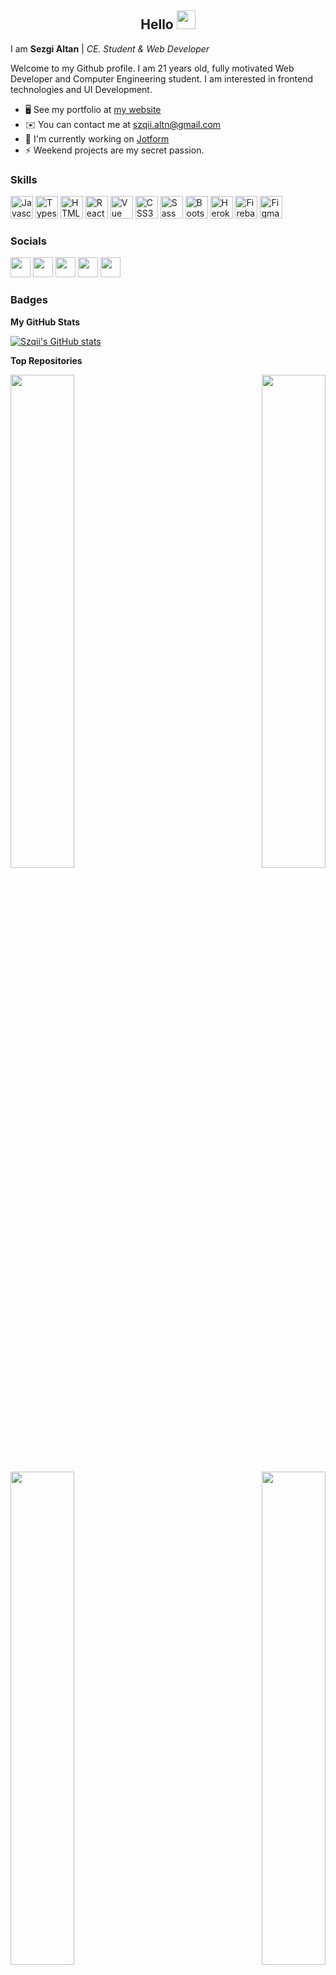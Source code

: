 ## <center> Hello <img src="https://raw.githubusercontent.com/MartinHeinz/MartinHeinz/master/wave.gif" width="30px">

I am **Sezgi Altan** | *CE. Student & Web Developer*

Welcome to my Github profile. 
I am 21 years old, fully motivated Web Developer and Computer Engineering student. 
I am interested in frontend technologies and UI Development.

* 🖥️  See my portfolio at [my website](http://sezgi.netlify.app)
* ✉️  You can contact me at [szqii.altn@gmail.com](mailto:szqii.altn@gmail.com)
* 🚀  I'm currently working on [Jotform](http://jotform.com)
* ⚡  Weekend projects are my secret passion.

### Skills

<p align="left">
<a href="https://developer.mozilla.org/en-US/docs/Web/JavaScript" target="_blank" rel="noreferrer"><img src="https://raw.githubusercontent.com/danielcranney/readme-generator/main/public/icons/skills/javascript-colored.svg" width="36" height="36" alt="Javascript" /></a>
<a href="https://www.typescriptlang.org/" target="_blank" rel="noreferrer"><img src="https://raw.githubusercontent.com/danielcranney/readme-generator/main/public/icons/skills/typescript-colored.svg" width="36" height="36" alt="Typescript" /></a>
<a href="https://developer.mozilla.org/en-US/docs/Glossary/HTML5" target="_blank" rel="noreferrer"><img src="https://raw.githubusercontent.com/danielcranney/readme-generator/main/public/icons/skills/html5-colored.svg" width="36" height="36" alt="HTML5" /></a>
<a href="https://reactjs.org/" target="_blank" rel="noreferrer"><img src="https://raw.githubusercontent.com/danielcranney/readme-generator/main/public/icons/skills/react-colored.svg" width="36" height="36" alt="React" /></a>
<a href="https://vuejs.org/" target="_blank" rel="noreferrer"><img src="https://raw.githubusercontent.com/danielcranney/readme-generator/main/public/icons/skills/vuejs-colored.svg" width="36" height="36" alt="Vue" /></a>
<a href="https://www.w3.org/TR/CSS/#css" target="_blank" rel="noreferrer"><img src="https://raw.githubusercontent.com/danielcranney/readme-generator/main/public/icons/skills/css3-colored.svg" width="36" height="36" alt="CSS3" /></a>
<a href="https://sass-lang.com/" target="_blank" rel="noreferrer"><img src="https://raw.githubusercontent.com/danielcranney/readme-generator/main/public/icons/skills/sass-colored.svg" width="36" height="36" alt="Sass" /></a>
<a href="https://getbootstrap.com/" target="_blank" rel="noreferrer"><img src="https://raw.githubusercontent.com/danielcranney/readme-generator/main/public/icons/skills/bootstrap-colored.svg" width="36" height="36" alt="Bootstrap" /></a>
<a href="https://www.heroku.com/" target="_blank" rel="noreferrer"><img src="https://raw.githubusercontent.com/danielcranney/readme-generator/main/public/icons/skills/heroku-colored.svg" width="36" height="36" alt="Heroku" /></a>
<a href="https://firebase.google.com/" target="_blank" rel="noreferrer"><img src="https://raw.githubusercontent.com/danielcranney/readme-generator/main/public/icons/skills/firebase-colored.svg" width="36" height="36" alt="Firebase" /></a>
<a href="https://www.figma.com/" target="_blank" rel="noreferrer"><img src="https://raw.githubusercontent.com/danielcranney/readme-generator/main/public/icons/skills/figma-colored.svg" width="36" height="36" alt="Figma" /></a>
</p>


### Socials

<p align="left"> <a href="https://discord.com/users/284727475047628810" target="_blank" rel="noreferrer"><img src="https://raw.githubusercontent.com/danielcranney/readme-generator/main/public/icons/socials/discord.svg" width="32" height="32" /></a> <a href="https://www.github.com/Szqii" target="_blank" rel="noreferrer"><img src="https://raw.githubusercontent.com/danielcranney/readme-generator/main/public/icons/socials/github.svg" width="32" height="32" /></a> <a href="http://www.instagram.com/sezgi.dev" target="_blank" rel="noreferrer"><img src="https://raw.githubusercontent.com/danielcranney/readme-generator/main/public/icons/socials/instagram.svg" width="32" height="32" /></a> <a href="https://www.linkedin.com/in/sezgialtan" target="_blank" rel="noreferrer"><img src="https://raw.githubusercontent.com/danielcranney/readme-generator/main/public/icons/socials/linkedin.svg" width="32" height="32" /></a> <a href="https://www.twitter.com/devsezgi" target="_blank" rel="noreferrer"><img src="https://raw.githubusercontent.com/danielcranney/readme-generator/main/public/icons/socials/twitter.svg" width="32" height="32" /></a></p>

### Badges

<b>My GitHub Stats</b>

<a href="http://www.github.com/Szqii"><img src="https://github-readme-stats.vercel.app/api?username=Szqii&show_icons=true&hide=&count_private=true&title_color=9A584E&text_color=ffffff&icon_color=9A584E&bg_color=171717&hide_border=true&show_icons=true" alt="Szqii's GitHub stats" /></a>

<b>Top Repositories</b>

<div width="100%" align="center"><a href="https://github.com/Szqii/geo" align="left"><img align="left" width="45%" src="https://github-readme-stats.vercel.app/api/pin/?username=Szqii&repo=geo&title_color=ec4899&text_color=ffffff&icon_color=ec4899&bg_color=171717&hide_border=true&locale=en" /></a><a href="https://github.com/Szqii/advice-generator-app" align="right"><img align="right" width="45%" src="https://github-readme-stats.vercel.app/api/pin/?username=Szqii&repo=advice-generator-app&title_color=ec4899&text_color=ffffff&icon_color=ec4899&bg_color=171717&hide_border=true&locale=en" /></a></div><br /><br /><br /><br /><br /><br /><br />

<br />

<div width="100%" align="center"><a href="https://github.com/Szqii/rock-paper-scissors-game" align="left"><img align="left" width="45%" src="https://github-readme-stats.vercel.app/api/pin/?username=Szqii&repo=rock-paper-scissors-game&title_color=ec4899&text_color=ffffff&icon_color=ec4899&bg_color=171717&hide_border=true&locale=en" /></a><a href="https://github.com/Szqii/frontend-2021" align="right"><img align="right" width="45%" src="https://github-readme-stats.vercel.app/api/pin/?username=Szqii&repo=frontend-2021&title_color=ec4899&text_color=ffffff&icon_color=ec4899&bg_color=171717&hide_border=true&locale=en" /></a></div>
